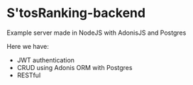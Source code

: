 # S'tosRanking-backend
Example server made in NodeJS with AdonisJS and Postgres

Here we have:

* JWT authentication
* CRUD using Adonis ORM with Postgres
* RESTful
